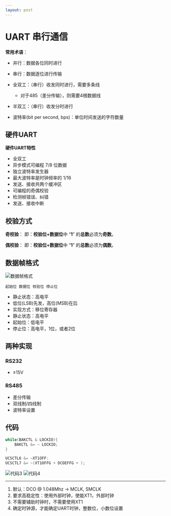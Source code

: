 ```yaml
---
layout: post
---
```




# UART 串行通信

**常用术语**：
- 并行：数据各位同时进行
- 串行：数据逐位进行传输

- 全双工：（串行）收发同时进行，需要多条线
  - 对于485（差分传输），则需要4根数据线
- 半双工：（串行）收发分时进行

- 波特率(bit per second, bps)：单位时间发送的字符数量

## 硬件UART

**硬件UART特性**
- 全双工
- 异步模式可编程 7/8 位数据
- 独立波特率发生器
- 最大波特率是时钟频率的 1/16
- 发送、接收共两个缓冲区
- 可编程的奇偶校验
- 检测帧错误、纠错
- 发送、接收中断

## 校验方式

**奇校验**：
即：**校验位+数据位**中 “**1**” 的**总数**必须为**奇数**。

**偶校验**：
即：**校验位+数据位**中 “**1**” 的**总数**必须为**偶数**。

## 数据帧格式
![数据帧格式](/img/QQ截图20200401155658.png)

`起始位 数据位 校验位 停止位`

- 静止状态：高电平
- 低位(LSB)先发，高位(MSB)在后
- 实现方式：移位寄存器
- 静止状态：高电平
- 起始位：低电平
- 停止位：高电平，1位，或者2位

## 两种实现

### RS232
- ±15V

### RS485
- 差分传输
- 双线制/四线制
- 波特率设置

## 代码

```c
while(BAKCTL & LOCKIO){
    BAKCTL &= ~ LOCKIO;
}

UCSCTL6 &= ~XT1OFF:
UCSCTL7 &= ~(XT1OFFG + DCOEFFG + );

```

![代码3](/img/QQ截图20200401161445.png)
![代码4](/img/QQ截图20200401161922.png)

---
1. 默认：DCO @ 1.048Mhz -> MCLK, SMCLK
2. 要求高稳定性：使用外部时钟，使能XT1，外部时钟
3. 不需要辅助时钟时，不需要使用XT1
4. 确定时钟源，才能确定UART时钟，整数位，小数位设置